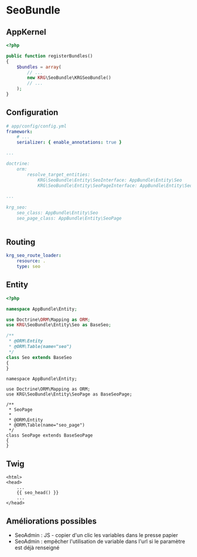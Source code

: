 # SeoBundle

AppKernel
---------

```php
<?php

public function registerBundles()
{
    $bundles = array(
        // ...
        new KRG\SeoBundle\KRGSeoBundle()
        // ...
    );
}
```

Configuration
-------------

```yaml
# app/config/config.yml
framework:
    # ...
    serializer: { enable_annotations: true }

...

doctrine:
    orm:
        resolve_target_entities:
            KRG\SeoBundle\Entity\SeoInterface: AppBundle\Entity\Seo
            KRG\SeoBundle\Entity\SeoPageInterface: AppBundle\Entity\SeoPage
            
...            
            
krg_seo:
    seo_class: AppBundle\Entity\Seo
    seo_page_class: AppBundle\Entity\SeoPage
    
```

Routing
-------

```yaml
krg_seo_route_loader:
    resource: .
    type: seo
```

Entity
------

```php
<?php

namespace AppBundle\Entity;

use Doctrine\ORM\Mapping as ORM;
use KRG\SeoBundle\Entity\Seo as BaseSeo;

/**
 * @ORM\Entity
 * @ORM\Table(name="seo")
 */
class Seo extends BaseSeo
{
}
```

```
namespace AppBundle\Entity;

use Doctrine\ORM\Mapping as ORM;
use KRG\SeoBundle\Entity\SeoPage as BaseSeoPage;

/**
 * SeoPage
 *
 * @ORM\Entity
 * @ORM\Table(name="seo_page")
 */
class SeoPage extends BaseSeoPage
{
}
```

Twig
----

```twig
<html>
<head>
    ...
    {{ seo_head() }}
    ...
</head>
```

Améliorations possibles
-----------------------

- SeoAdmin : JS - copier d'un clic les variables dans le presse papier
- SeoAdmin : empêcher l'utilisation de variable dans l'url si le paramètre est déjà renseigné
